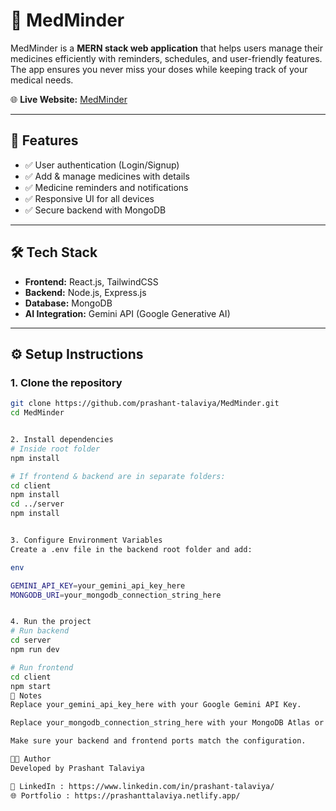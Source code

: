 # 💊 MedMinder

MedMinder is a **MERN stack web application** that helps users manage their medicines efficiently with reminders, schedules, and user-friendly features.  
The app ensures you never miss your doses while keeping track of your medical needs.  

🌐 **Live Website:** [MedMinder](https://mymedminder.netlify.app/)

---

## 🚀 Features
- ✅ User authentication (Login/Signup)  
- ✅ Add & manage medicines with details  
- ✅ Medicine reminders and notifications  
- ✅ Responsive UI for all devices  
- ✅ Secure backend with MongoDB  

---

## 🛠 Tech Stack
- **Frontend:** React.js, TailwindCSS  
- **Backend:** Node.js, Express.js  
- **Database:** MongoDB  
- **AI Integration:** Gemini API (Google Generative AI)  

---

## ⚙️ Setup Instructions

### 1. Clone the repository
```bash
git clone https://github.com/prashant-talaviya/MedMinder.git
cd MedMinder


2. Install dependencies
# Inside root folder
npm install

# If frontend & backend are in separate folders:
cd client
npm install
cd ../server
npm install


3. Configure Environment Variables
Create a .env file in the backend root folder and add:

env

GEMINI_API_KEY=your_gemini_api_key_here
MONGODB_URI=your_mongodb_connection_string_here


4. Run the project
# Run backend
cd server
npm run dev

# Run frontend
cd client
npm start
📌 Notes
Replace your_gemini_api_key_here with your Google Gemini API Key.

Replace your_mongodb_connection_string_here with your MongoDB Atlas or local MongoDB URI.

Make sure your backend and frontend ports match the configuration.

👨‍💻 Author
Developed by Prashant Talaviya

🔗 LinkedIn : https://www.linkedin.com/in/prashant-talaviya/
🌐 Portfolio : https://prashanttalaviya.netlify.app/
